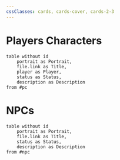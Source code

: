```yaml
---
cssClasses: cards, cards-cover, cards-2-3
---
```

# Players Characters
```dataview
table without id
    portrait as Portrait,
	file.link as Title,
	player as Player,
	status as Status,
	description as Description
from #pc 
```

# NPCs
```dataview
table without id
    portrait as Portrait,
	file.link as Title,
	status as Status,
	description as Description
from #npc 
```

